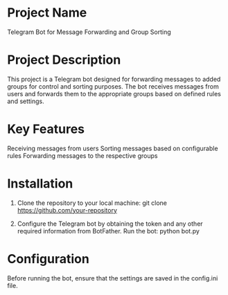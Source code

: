 # Project Name

Telegram Bot for Message Forwarding and Group Sorting

# Project Description

This project is a Telegram bot designed for forwarding messages to added groups for control and sorting purposes. The bot receives messages from users and forwards them to the appropriate groups based on defined rules and settings.

# Key Features

Receiving messages from users
Sorting messages based on configurable rules
Forwarding messages to the respective groups

# Installation

1. Clone the repository to your local machine:
    git clone https://github.com/your-repository

2. Configure the Telegram bot by obtaining the token and any other required information from BotFather.
   Run the bot:
   python bot.py

# Configuration

Before running the bot, ensure that 
the settings are saved in the config.ini file.